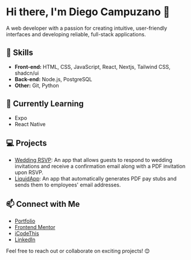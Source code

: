 # Hi there, I'm Diego Campuzano 👋

A web developer with a passion for creating intuitive, user-friendly interfaces and developing reliable, full-stack applications.

## 🚀 Skills
- **Front-end:** HTML, CSS, JavaScript, React, Nextjs, Tailwind CSS, shadcn/ui
- **Back-end:** Node.js, PostgreSQL
- **Other:** Git, Python

## 🌱 Currently Learning
- Expo
- React Native

## 💻 Projects
- [Wedding RSVP](https://github.com/hermani456/wedding): An app that allows guests to respond to wedding invitations and receive a confirmation email along with a PDF invitation upon RSVP.
- [LiquidApp](): An app that automatically generates PDF pay stubs and sends them to employees' email addresses.


## 📫 Connect with Me
- [Portfolio](https://www.diegocampuzano.dev)
- [Frontend Mentor](https://www.frontendmentor.io/profile/hermani456)
- [iCodeThis](https://icodethis.com/hermani)
- [LinkedIn](https://www.linkedin.com/in/diegocampuzano/)


Feel free to reach out or collaborate on exciting projects! 😊
